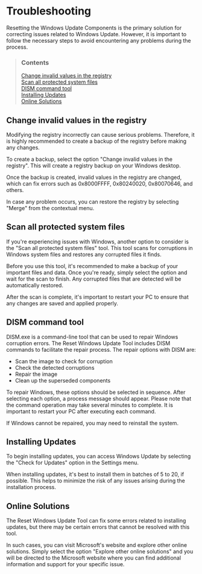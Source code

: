 # Troubleshooting

Resetting the Windows Update Components is the primary solution for correcting issues related to Windows Update. However, it is important to follow the necessary steps to avoid encountering any problems during the process.

> ### Contents
>
> [Change invalid values in the registry](#change-invalid-values-in-the-registry) <br />
> [Scan all protected system files](#scan-all-protected-system-files) <br />
> [DISM command tool](#dism-command-tool) <br />
> [Installing Updates](#installing-updates) <br />
> [Online Solutions](#online-solutions)

## Change invalid values in the registry

Modifying the registry incorrectly can cause serious problems. Therefore, it is highly recommended to create a backup of the registry before making any changes.

To create a backup, select the option "Change invalid values in the registry". This will create a registry backup on your Windows desktop.

Once the backup is created, invalid values in the registry are changed, which can fix errors such as 0x8000FFFF, 0x80240020, 0x80070646, and others.

In case any problem occurs, you can restore the registry by selecting "Merge" from the contextual menu.

## Scan all protected system files

If you're experiencing issues with Windows, another option to consider is the "Scan all protected system files" tool. This tool scans for corruptions in Windows system files and restores any corrupted files it finds.

Before you use this tool, it's recommended to make a backup of your important files and data. Once you're ready, simply select the option and wait for the scan to finish. Any corrupted files that are detected will be automatically restored.

After the scan is complete, it's important to restart your PC to ensure that any changes are saved and applied properly.

## DISM command tool

DISM.exe is a command-line tool that can be used to repair Windows corruption errors. The Reset Windows Update Tool includes DISM commands to facilitate the repair process. The repair options with DISM are:

- Scan the image to check for corruption
- Check the detected corruptions
- Repair the image
- Clean up the superseded components

To repair Windows, these options should be selected in sequence. After selecting each option, a process message should appear. Please note that the command operation may take several minutes to complete. It is important to restart your PC after executing each command.

If Windows cannot be repaired, you may need to reinstall the system.

## Installing Updates

To begin installing updates, you can access Windows Update by selecting the "Check for Updates" option in the Settings menu.

When installing updates, it's best to install them in batches of 5 to 20, if possible. This helps to minimize the risk of any issues arising during the installation process.

## Online Solutions

The Reset Windows Update Tool can fix some errors related to installing updates, but there may be certain errors that cannot be resolved with this tool.

In such cases, you can visit Microsoft's website and explore other online solutions. Simply select the option "Explore other online solutions" and you will be directed to the Microsoft website where you can find additional information and support for your specific issue.
